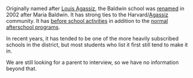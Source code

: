 Originally named after [Louis Agassiz](https://en.wikipedia.org/wiki/Louis_Agassiz), the Baldwin school was [renamed](http://www.thecrimson.com/article/2002/5/22/committee-renames-local-agassiz-school-the/) in 2002 after Maria Baldwin. It has strong ties to the Harvard/[Agassiz](http://agassiz.org/) community. It has [before school activities](http://baldwin.cpsd.us/activities/before_school_clubs) in addition to the [normal afterschool programs](http://agassiz.org/childrens-programs/). 

In recent years, it has tended to be one of the more heavily subscribed schools in the district, but most students who list it first still tend to make it in.

We are still looking for a parent to interview, so we have no information beyond that.